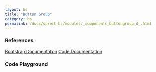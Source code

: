 ```yaml
---
layout: bs
title: "Button Group"
category: bs
permalink: /docs/sprest-bs/modules/_components_buttongroup_d_.html
---
```


### References

<div class="bs">
    <div class="list-group">
        <a class="list-group-item list-group-item-action" href="https://getbootstrap.com/docs/4.4/components/button-group">Bootstrap Documentation</a>
        <a class="list-group-item list-group-item-action" href="/docs/sprest-bs/modules/_components_accordion_d_.html">Code Documentation</a>
    </div>
</div>

### Code Playground

<div id="playground" class="bs"></div>
<script type="text/javascript">
    // Wait for the page to load
    window.addEventListener("load", function() {
        // Create the code editor
        var editor = CodeEditor(document.getElementById("playground"), true, [
            '// Create the button group',
            'Components.ButtonGroup({',
            '\tel: app,',
            '\tbuttonType: Components.ButtonTypes.Primary,',
            '\tbuttons: [',
            '\t\t{ text: "Left" },',
            '\t\t{ text: "Middle" },',
            '\t\t{ text: "Right" }',
            '\t]',
            '});'
        ].join('\n'));
    });
</script>